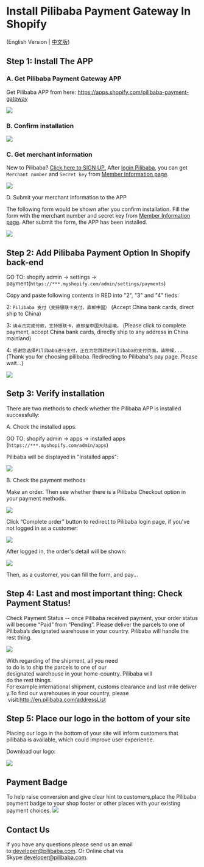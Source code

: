 # Install Pilibaba Payment Gateway In Shopify
(English Version | [中文版](install-pilipay-in-shopify.zh_CN.html))

## Step 1: Install The APP

### A. Get Pilibaba Payment Gateway APP

Get Pilibaba APP from here:  https://apps.shopify.com/pilibaba-payment-gateway

![](http://api.pilibaba.com/doc/img/pilipay-app.gif)

### B. Confirm installation

![](http://api.pilibaba.com/doc/img/shopify-install-pilipay-app-confirm.gif)

### C. Get merchant information
New to Pilibaba? [Click here to SIGN UP.](http://en.pilibaba.com/regist)
After [login Pilibaba](http://en.pilibaba.com/account/login), you can get    `Merchant number` and `Secret key` from [Member Information page](http://en.pilibaba.com/account/myMemberInfo).

![](http://api.pilibaba.com/doc/img/member-info-page-fields.jpg)

D. Submit your merchant information to the APP

The following form would be shown after you confirm installation. Fill the form with the merchant number and secret key from [Member Information page](http://en.pilibaba.com/account/myMemberInfo). After submit the form, the APP has been installed.

![](http://api.pilibaba.com/doc/img/shopify-fill-merchant-info.jpg)

## Step 2: Add Pilibaba Payment Option In Shopify back-end

GO TO: shopify admin -> settings -> payment(`https://***.myshopify.com/admin/settings/payments`)

Copy and paste following contents in RED into "2", "3" and "4" fieds:

2: `Pilibaba 支付（支持银联卡支付，直邮中国）` (Accept China bank cards, direct ship to China)

3: `请点击完成付款，支持银联卡，直邮至中国大陆全境。` (Please click to complete payment, accept China bank cards, directly ship to any address in China mainland)

4: `感谢您选择Pilibaba进行支付，正在为您跳转到Pilibaba的支付页面，请稍候... `(Thank you for choosing pilibaba. Redirecting to Pilibaba's pay page. Please wait...)

![](http://api.pilibaba.com/doc/img/shopify-payment-settings.gif)

## Setp 3: Verify installation

There are two methods to check whether the Pilibaba APP is installed successfully:

A. Check the installed apps.

GO TO: shopify admin -> apps -> installed apps (`https://***.myshopify.com/admin/apps`)

Pilibaba will be displayed in "Installed apps":

![](http://api.pilibaba.com/doc/img/shopify-installed-apps.gif)

B. Check the payment methods

Make an order. Then see whether there is a Pilibaba Checkout option in your payment methods.

![](http://api.pilibaba.com/doc/img/shopify-payment-options.gif)

Click “Complete order” button to redirect to Pilibaba login page, if
you've not logged in as a customer:

![](http://api.pilibaba.com/doc/img/pilibaba-customer-login.gif)

After logged in, the order's detail will be shown:

![](http://api.pilibaba.com/doc/img/pilibaba-order.jpg)

Then, as a customer, you can fill the form, and pay...

## Step 4: Last and most important thing: Check Payment Status!

Check Payment Status -- once Pilibaba received payment, your order status will become “Paid” from “Pending”. Please deliver the parcels to one of Pilibaba’s designated warehouse in your country. Pilibaba will handle the rest thing.

![](http://api.pilibaba.com/doc/img/shopify-orders-management.png)

With regarding of the shipment, all you need to do is to ship the parcels to one of our designated warehouse in your home-country. Pilibaba will
do the rest things. For example:international shipment, customs clearance and last mile delivery.To find our warehouses in your country, please    visit:http://en.pilibaba.com/addressList

## Step 5: Place our logo in the bottom of your site

Placing our logo in the bottom of your site will inform customers that pilibaba is available, which could improve user experience.

Download our logo:

![](http://api.pilibaba.com/doc/img/pilipay.svg)


## Payment Badge 
To help raise conversion and give clear hint to customers,place the Pilibaba payment badge to your shop footer or other places with your existing payment choices.
![](http://api.pilibaba.com/doc/img/20151130/badge.png)

## Contact Us

If you have any questions please send us an email to:[developer@pilibaba.com](mailto:developer@pilibaba.com). Or Online chat via Skype:developer@pilibaba.com.

